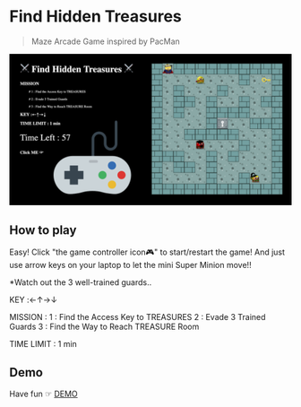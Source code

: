 # Find Hidden Treasures 
> Maze Arcade Game inspired by PacMan

![screenshot](assets/gameboard.png)

## How to play
Easy! Click "the game controller icon🎮" to start/restart the game!
And just use arrow keys on your laptop to let the mini Super Minion move!!

*Watch out the 3 well-trained guards..

KEY :←↑→↓ 

MISSION :
 1 : Find the Access Key to TREASURES
 2 : Evade 3 Trained Guards
 3 : Find the Way to Reach TREASURE Room

TIME LIMIT : 1 min

## Demo

Have fun ☞ [DEMO](https://manamimonito.github.io/MyProjectIronhack/)


